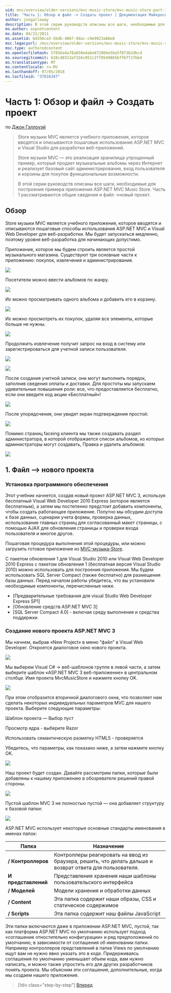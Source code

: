 ```yaml
---
uid: mvc/overview/older-versions/mvc-music-store/mvc-music-store-part-1
title: 'Часть 1: Обзор и файл -> Создать проект | Документация Майкрософт'
author: jongalloway
description: В этой серии руководств описаны все шаги, необходимые для построения примера приложения ASP.NET MVC Music Store. Часть 1 рассматриваются общие сведения и файл -> Создать проект.
ms.author: aspnetcontent
ms.date: 04/21/2011
ms.assetid: bd356ca3-5bdb-4067-9dac-c9e9923a86e8
msc.legacyurl: /mvc/overview/older-versions/mvc-music-store/mvc-music-store-part-1
msc.type: authoredcontent
ms.openlocfilehash: 57856a4a78a650e4abe872004e5be5f8f3b2dbcd
ms.sourcegitcommit: b28cd0313af316c051c2ff8549865bff67f2fbb4
ms.translationtype: MT
ms.contentlocale: ru-RU
ms.lasthandoff: 07/05/2018
ms.locfileid: "37816347"
---
```

<a name="part-1-overview-and-file-new-project"></a>Часть 1: Обзор и файл -> Создать проект
====================
по [Джон Гэллоуэй](https://github.com/jongalloway)

> Store музыки MVC является учебного приложения, которое вводятся и описываются пошаговые использование ASP.NET MVC и Visual Studio для разработки веб-приложений.  
>   
> Store музыки MVC — это реализация хранилища упрощенный пример, который продает музыкальные альбомы через Интернет и реализует базовый сайт администрирования, вход пользователя и корзины для покупок функциональные возможности.  
>   
> В этой серии руководств описаны все шаги, необходимые для построения примера приложения ASP.NET MVC Music Store. Часть 1 рассматриваются общие сведения и файл -&gt;новый проект.


## <a name="overview"></a>Обзор

Store музыки MVC является учебного приложения, которое вводятся и описываются пошаговые способы использования ASP.NET MVC и Visual Web Developer для веб-разработки. Мы будет запускаться медленно, поэтому уровня веб-разработка для начинающих допустимо.

Приложение, которое мы будем строить является простой музыкального магазина. Существуют три основные части к приложению: покупок, извлечения и администрирования.

![](mvc-music-store-part-1/_static/image1.jpg)

Посетители можно ввести альбомов по жанру.

![](mvc-music-store-part-1/_static/image2.jpg)

Их можно просматривать одного альбома и добавить его в корзину.

![](mvc-music-store-part-1/_static/image3.jpg)

Их можно просмотреть их покупок, удаляя все элементы, которые больше не нужны.

![](mvc-music-store-part-1/_static/image4.jpg)

Продолжить извлечение получит запрос на вход в систему или зарегистрироваться для учетной записи пользователя.

![](mvc-music-store-part-1/_static/image1.png)

![](mvc-music-store-part-1/_static/image2.png)

После создания учетной записи, они могут выполнить порядок, заполнив сведения оплаты и доставки. Для простоты мы запускаем удивительные повышения роли: все, что предоставляется бесплатно, если они введите код акции «Бесплатный»!

![](mvc-music-store-part-1/_static/image5.jpg)

После упорядочения, они увидят экран подтверждения простой:

![](mvc-music-store-part-1/_static/image6.jpg)

Помимо страниц faceing клиента мы также создавать раздел администратора, в которой отображается список альбомов, из которых администраторы могут создавать, Правка и удалить альбомов:

![](mvc-music-store-part-1/_static/image7.jpg)

## <a name="1-file--gt-new-project"></a>1. Файл —&gt; нового проекта

### <a name="installing-the-software"></a>Установка программного обеспечения

Этот учебник начнется, создав новый проект ASP.NET MVC 3, используя бесплатный Visual Web Developer 2010 Express (которое является бесплатным), а затем мы постепенно предстоит добавить компоненты, чтобы создать работающее приложение. Попутно мы обсудим доступа к базе данных, сценарии учета формы, проверка данных, использование главных страниц для согласованный макет страницы, с помощью AJAX для обновления страницы и проверки входа пользователя и многое другое.

Пошаговая процедура выполнения этой процедуры, или можно загрузить готовое приложение из [MVC-музыка-Store](https://github.com/evilDave/MVC-Music-Store).

С пакетом обновления 1 для Visual Studio 2010 или Visual Web Developer 2010 Express с пакетом обновления 1 (бесплатная версия Visual Studio 2010) можно использовать для построения приложения. Мы будем использовать SQL Server Compact (также бесплатно) для размещения базы данных. Перед началом работы убедитесь, что вы установили необходимые компоненты, перечисленные ниже.


- [Предварительные требования для visual Studio Web Developer Express SP1]
- [Обновление средств ASP.NET MVC 3]
- [SQL Server Compact 4.0] - включая среду выполнения и средства поддержки


### <a name="creating-a-new-aspnet-mvc-3-project"></a>Создание нового проекта ASP.NET MVC 3

Мы начнем, выбрав «New Project» в меню "файл" в Visual Web Developer. Откроется диалоговое окно нового проекта.

![](mvc-music-store-part-1/_static/image5.png)

Мы выберем Visual C# -&gt; веб-шаблонов группе в левой части, а затем выберите шаблон «ASP.NET MVC 3 веб-приложение» в центральном столбце. Имя проекта MvcMusicStore и нажмите кнопку OK.

![](mvc-music-store-part-1/_static/image8.jpg)

При этом отобразится вторичной диалогового окна, что позволяет нам сделать некоторых индивидуальных параметров MVC для нашего проекта. Выберите следующие параметры:

Шаблон проекта — Выбор пуст

Просмотр ядра - выберите Razor

Использовать семантическую разметку HTML5 - проверяется

Убедитесь, что параметры, как показано ниже, а затем нажмите кнопку OK.

![](mvc-music-store-part-1/_static/image9.jpg)

Наш проект будет создан. Давайте рассмотрим папки, которые были добавлены к нашему приложению в обозревателе решений правой стороны.

![](mvc-music-store-part-1/_static/image10.jpg)

Пустой шаблон MVC 3 не полностью пустой — она добавляет структуру к базовой папки:

![](mvc-music-store-part-1/_static/image6.png)

ASP.NET MVC использует некоторые основные стандарты именования в именах папок:

| **Папка** | **Назначение** |
| --- | --- |
| **/ Контроллеров** | Контроллеры реагировать на ввод из браузера, решить, что делать дальше и возврат ответа для пользователя. |
| **И представлений** | Представления хранения наши шаблоны пользовательского интерфейса |
| **/ Моделей** | Модели хранения и обработки данных |
| **/ Content** | Эта папка содержит наши образы, CSS и статическое содержимое |
| **/ Scripts** | Эта папка содержит наш файлы JavaScript |

Эти папки включаются даже в приложении ASP.NET MVC, пустой, так как платформа ASP.NET MVC по умолчанию использует подход «соглашение отностительно конфигурации» и ряд предположений по умолчанию, в зависимости от соглашения об именовании папки. Например контроллеров представлений в папке Views по умолчанию ищут вам не нужно явно указать это в коде. Придерживаясь соглашения по умолчанию уменьшает объем кода, вам нужно написать, и можно также упростить его для других разработчиков понять проекта. Мы объясним эти соглашения, дополнительные, когда мы создаем нашего приложения.

> [!div class="step-by-step"]
> [Вперед](mvc-music-store-part-2.md)
